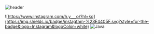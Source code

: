 ![header](https://capsule-render.vercel.app/api?type=wave&color=auto&height=300&section=header&text=hyoyoung-OH&fontSize=90)

![https://www.instagram.com/h.y___o/?hl=ko](https://img.shields.io/badge/instagtam-%23E4405F.svg?style=for-the-badge&logo=Instagram&logoColor=white)
![Java](https://img.shields.io/badge/java-%23ED8B00.svg?style=for-the-badge&logo=java&logoColor=white)
